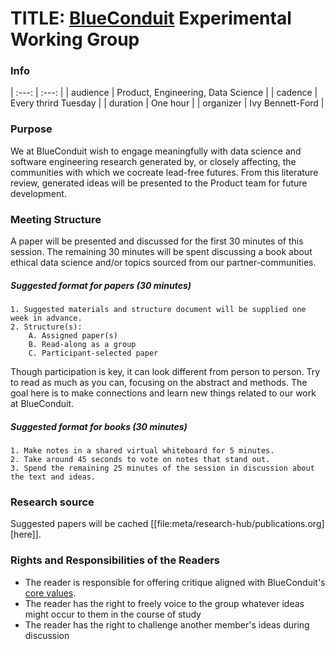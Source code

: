 # TITLE: [BlueConduit](https://blueconduit.com/) Experimental Working Group

### Info
| :---: | :---: |
| audience  | Product, Engineering, Data Science |
| cadence   | Every thrird Tuesday |
| duration  | One hour |
| organizer | Ivy Bennett-Ford |

### Purpose
We at BlueConduit wish to engage meaningfully with data science and software engineering research generated by, or closely affecting, the communities with which we cocreate lead-free futures. From this literature review, generated ideas will be presented to the Product team for future development. 

### Meeting Structure
A paper will be presented and discussed for the first 30 minutes of this session. The remaining 30 minutes will be spent discussing a book about ethical data science and/or topics sourced from our partner-communities.

##### Suggested format for papers (30 minutes)
    1. Suggested materials and structure document will be supplied one week in advance.
    2. Structure(s):
        A. Assigned paper(s) 
        B. Read-along as a group
        C. Participant-selected paper
Though participation is key, it can look different from person to person. Try to read as much as you can, focusing on the abstract and methods. The goal here is to make connections and learn new things related to our work at BlueConduit.

##### Suggested format for books (30 minutes)
    1. Make notes in a shared virtual whiteboard for 5 minutes. 
    2. Take around 45 seconds to vote on notes that stand out.
    3. Spend the remaining 25 minutes of the session in discussion about the text and ideas.

### Research source
Suggested papers will be cached [[file:meta/research-hub/publications.org][here]]. 

### Rights and Responsibilities of the Readers
- The reader is responsible for offering critique aligned with BlueConduit's [core values](https://blueconduit.com/the-company/).
- The reader has the right to freely voice to the group whatever ideas might occur to them in the course of study
- The reader has the right to challenge another member's ideas during discussion

